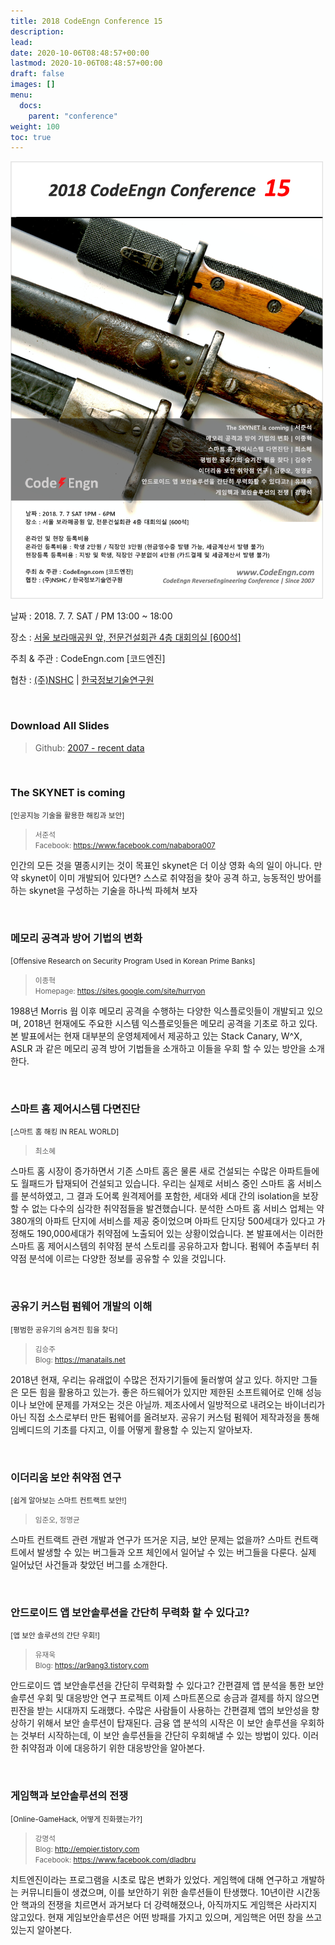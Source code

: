 ```yaml
---
title: 2018 CodeEngn Conference 15
description: 
lead: 
date: 2020-10-06T08:48:57+00:00
lastmod: 2020-10-06T08:48:57+00:00
draft: false
images: []
menu:
  docs:
    parent: "conference"
weight: 100
toc: true
---
```


![poster](codeengn_conference_15_poster.png)

날짜 : 2018. 7. 7. SAT / PM 13:00 ~ 18:00  

장소 : <a href='https://map.naver.com/local/siteview.nhn?code=19039533' target='_blank'>서울 보라매공원 앞, 전문건설회관 4층 대회의실 [600석]</a>

주최 & 주관 : CodeEngn.com [코드엔진] &nbsp;

협찬 : <a href='https://www.nshc.net' target='_blank'>(주)NSHC</a> | <a href='https://kitri.re.kr' target='_blank'>한국정보기술연구원</a>

<br />

### Download All Slides

> Github: <a href='https://github.com/codeengn/codeengn-conference' target='_blank'>2007 - recent data</a>

<br />

### The SKYNET is coming

<small>[인공지능 기술을 활용한 해킹과 보안]</small>

> <small>서준석 <br />
> Facebook: <a href='https://www.facebook.com/nababora007' target='_blank'>https://www.facebook.com/nababora007</a></small>

인간의 모든 것을 멸종시키는 것이 목표인 skynet은 더 이상 영화 속의 일이 아니다. 만약 skynet이 이미 개발되어 있다면? 스스로 취약점을 찾아 공격 하고, 능동적인 방어를 하는 skynet을 구성하는 기술을 하나씩 파헤쳐 보자

<br />

### 메모리 공격과 방어 기법의 변화

<small>[Offensive Research on Security Program Used in Korean Prime Banks]</small>

> <small>이종혁 <br />
> Homepage: <a href='https://sites.google.com/site/hurryon' target='_blank'>https://sites.google.com/site/hurryon</a> </small>

1988년 Morris 웜 이후 메모리 공격을 수행하는 다양한 익스플로잇들이 개발되고 있으며, 2018년 현재에도 주요한 시스템 익스플로잇들은 메모리 공격을 기초로 하고 있다. 본 발표에서는 현재 대부분의 운영체제에서 제공하고 있는 Stack Canary, W^X, ASLR 과 같은 메모리 공격 방어 기법들을 소개하고 이들을 우회 할 수 있는 방안을 소개한다.

<br />

### 스마트 홈 제어시스템 다면진단

<small>[스마트 홈 해킹 IN REAL WORLD]</small>

> <small>최소혜 <br /></small>

스마트 홈 시장이 증가하면서 기존 스마트 홈은 물론 새로 건설되는 수많은 아파트들에도 월패드가 탑재되어 건설되고 있습니다. 우리는 실제로 서비스 중인 스마트 홈 서비스를 분석하였고, 그 결과 도어록 원격제어를 포함한, 세대와 세대 간의 isolation을 보장할 수 없는 다수의 심각한 취약점들을 발견했습니다. 분석한 스마트 홈 서비스 업체는 약 380개의 아파트 단지에 서비스를 제공 중이었으며 아파트 단지당 500세대가 있다고 가정해도 190,000세대가 취약점에 노출되어 있는 상황이었습니다. 본 발표에서는 이러한 스마트 홈 제어시스템의 취약점 분석 스토리를 공유하고자 합니다. 펌웨어 추출부터 취약점 분석에 이르는 다양한 정보를 공유할 수 있을 것입니다.

<br />

### 공유기 커스텀 펌웨어 개발의 이해

<small>[평범한 공유기의 숨겨진 힘을 찾다]</small>

> <small>김승주<br />
> Blog: <a href='https://manatails.net' target='_blank'>https://manatails.net</a> </small>

2018년 현재, 우리는 유래없이 수많은 전자기기들에 둘러쌓여 살고 있다. 하지만 그들은 모든 힘을 활용하고 있는가. 좋은 하드웨어가 있지만 제한된 소프트웨어로 인해 성능이나 보안에 문제를 가져오는 것은 아닐까. 제조사에서 일방적으로 내려오는 바이너리가 아닌 직접 소스로부터 만든 펌웨어를 올려보자. 공유기 커스텀 펌웨어 제작과정을 통해 임베디드의 기초를 다지고, 이를 어떻게 활용할 수 있는지 알아보자.

<br />

### 이더리움 보안 취약점 연구

<small>[쉽게 알아보는 스마트 컨트랙트 보안!]</small>

> <small> 임준오, 정명균 </small><br />

스마트 컨트랙트 관련 개발과 연구가 뜨거운 지금, 보안 문제는 없을까? 스마트 컨트랙트에서 발생할 수 있는 버그들과 오프 체인에서 일어날 수 있는 버그들을 다룬다. 실제 일어났던 사건들과 찾았던 버그를 소개한다.

<br />

### 안드로이드 앱 보안솔루션을 간단히 무력화 할 수 있다고?

<small>[앱 보안 솔루션의 간단 우회!]</small>

> <small>유재욱 <br />
> Blog: <a href='https://ar9ang3.tistory.com' target='_blank'>https://ar9ang3.tistory.com</a></small>

안드로이드 앱 보안솔루션을 간단히 무력화할 수 있다고? 간편결제 앱 분석을 통한 보안솔루션 우회 및 대응방안 연구 프로젝트 이제 스마트폰으로 송금과 결제를 하지 않으면 핀잔을 받는 시대까지 도래했다. 수많은 사람들이 사용하는 간편결제 앱의 보안성을 향상하기 위해서 보안 솔루션이 탑재된다. 금융 앱 분석의 시작은 이 보안 솔루션을 우회하는 것부터 시작하는데, 이 보안 솔루션들을 간단히 우회해낼 수 있는 방법이 있다. 이러한 취약점과 이에 대응하기 위한 대응방안을 알아본다.

<br />

### 게임핵과 보안솔루션의 전쟁

<small>[Online-GameHack, 어떻게 진화했는가?]</small>

> <small>강명석 <br />
> Blog: <a href='http://empier.tistory.com ' target='_blank'>http://empier.tistory.com </a> <br />
> Facebook: <a href='https://www.facebook.com/dladbru' target='_blank'>https://www.facebook.com/dladbru</a>
</small>

치트엔진이라는 프로그램을 시초로 많은 변화가 있었다. 게임핵에 대해 연구하고 개발하는 커뮤니티들이 생겼으며, 이를 보안하기 위한 솔루션들이 탄생했다. 10년이란 시간동안 핵과의 전쟁을 치르면서 과거보다 더 강력해졌으나, 아직까지도 게임핵은 사라지지 않고있다. 현재 게임보안솔루션은 어떤 방패를 가지고 있으며, 게임핵은 어떤 창을 쓰고있는지 알아본다.
